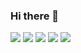 ### Hi there 👋

<!--
**huangqian1985/huangqian1985** is a ✨ _special_ ✨ repository because its `README.md` (this file) appears on your GitHub profile.

Here are some ideas to get you started:

- 🔭 I’m currently working on ...
- 🌱 I’m currently learning ...
- 👯 I’m looking to collaborate on ...
- 🤔 I’m looking for help with ...
- 💬 Ask me about ...
- 📫 How to reach me: ...
- 😄 Pronouns: ...
- ⚡ Fun fact: ...
-->

![](https://github-profile-summary-cards.vercel.app/api/cards/profile-details?username=huangqian1985&theme=github)
![](https://github-profile-summary-cards.vercel.app/api/cards/repos-per-language?username=huangqian1985&theme=github)
![](https://github-profile-summary-cards.vercel.app/api/cards/most-commit-language?username=huangqian1985&theme=github)
![](https://github-profile-summary-cards.vercel.app/api/cards/stats?username=huangqian1985&theme=github)
![](https://github-profile-summary-cards.vercel.app/api/cards/productive-time?username=huangqian1985&theme=github)
